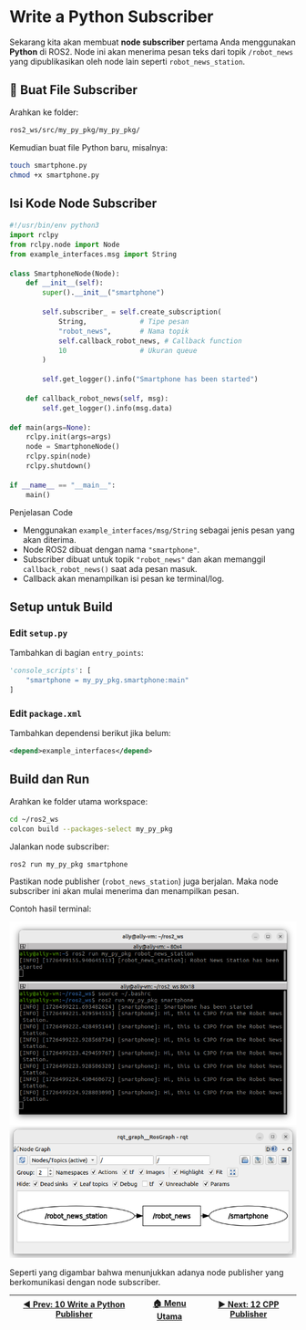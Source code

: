 # Write a Python Subscriber

Sekarang kita akan membuat **node subscriber** pertama Anda menggunakan **Python** di ROS2. Node ini akan menerima pesan teks dari topik `/robot_news` yang dipublikasikan oleh node lain seperti `robot_news_station`.

## 📁 Buat File Subscriber

Arahkan ke folder:

```bash
ros2_ws/src/my_py_pkg/my_py_pkg/
```

Kemudian buat file Python baru, misalnya:

```bash
touch smartphone.py
chmod +x smartphone.py
```

## Isi Kode Node Subscriber

```python
#!/usr/bin/env python3
import rclpy
from rclpy.node import Node
from example_interfaces.msg import String
 
class SmartphoneNode(Node):
    def __init__(self):
        super().__init__("smartphone")

        self.subscriber_ = self.create_subscription(
            String,             # Tipe pesan
            "robot_news",       # Nama topik
            self.callback_robot_news, # Callback function
            10                  # Ukuran queue
        )

        self.get_logger().info("Smartphone has been started")
    
    def callback_robot_news(self, msg):
        self.get_logger().info(msg.data)
 
def main(args=None):
    rclpy.init(args=args)
    node = SmartphoneNode()
    rclpy.spin(node)
    rclpy.shutdown()
 
if __name__ == "__main__":
    main()
```

Penjelasan Code

- Menggunakan `example_interfaces/msg/String` sebagai jenis pesan yang akan diterima.
- Node ROS2 dibuat dengan nama `"smartphone"`.
- Subscriber dibuat untuk topik `"robot_news"` dan akan memanggil `callback_robot_news()` saat ada pesan masuk.
- Callback akan menampilkan isi pesan ke terminal/log.

## Setup untuk Build

### Edit `setup.py`

Tambahkan di bagian `entry_points`:

```python
'console_scripts': [
    "smartphone = my_py_pkg.smartphone:main"
]
```

### Edit `package.xml`

Tambahkan dependensi berikut jika belum:

```xml
<depend>example_interfaces</depend>
```

## Build dan Run

Arahkan ke folder utama workspace:

```bash
cd ~/ros2_ws
colcon build --packages-select my_py_pkg
```

Jalankan node subscriber:

```bash
ros2 run my_py_pkg smartphone
```

Pastikan node publisher (`robot_news_station`) juga berjalan. Maka node subscriber ini akan mulai menerima dan menampilkan pesan.

Contoh hasil terminal:

![terminal python subscriber](/assets/terminal_python_subscriber.png)
![rqt graph python](/assets/rqt_graph.png)

Seperti yang digambar bahwa menunjukkan adanya node publisher yang berkomunikasi dengan node subscriber.

| [◀️ Prev: 10 Write a Python Publisher](../10_python_publisher/) | [🏠 Menu Utama](/) | [▶️ Next: 12 CPP Publisher](../12_cpp_publisher/) |
| -------------------------------------------------------------- | ----------------- | ------------------------------------------------ |